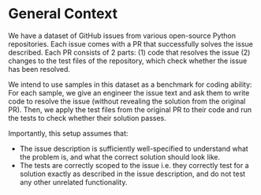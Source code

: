 # General Context

We have a dataset of GitHub issues from various open-source Python repositories. Each issue comes with a PR that successfully solves the issue described. Each PR consists of 2 parts: (1) code that resolves the issue (2) changes to the test files of the repository, which check whether the issue has been resolved.
            
We intend to use samples in this dataset as a benchmark for coding ability: For each sample, we give an engineer the issue text and ask them to write code to resolve the issue (without revealing the solution from the original PR). Then, we apply the test files from the original PR to their code and run the tests to check whether their solution passes.
            
Importantly, this setup assumes that: 
- The issue description is sufficiently well-specified to understand what the problem is, and what the correct solution should look like.
- The tests are correctly scoped to the issue i.e. they correctly test for a solution exactly as described in the issue description, and do not test any other unrelated functionality.